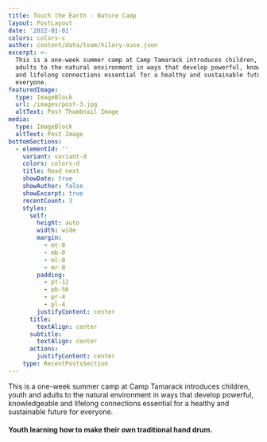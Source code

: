 ```yaml
---
title: Touch the Earth - Nature Camp
layout: PostLayout
date: '2022-01-01'
colors: colors-c
author: content/data/team/hilary-ouse.json
excerpt: >-
  This is a one-week summer camp at Camp Tamarack introduces children, youth and
  adults to the natural environment in ways that develop powerful, knowledgeable
  and lifelong connections essential for a healthy and sustainable future for
  everyone.
featuredImage:
  type: ImageBlock
  url: /images/post-3.jpg
  altText: Post Thumbnail Image
media:
  type: ImageBlock
  altText: Post Image
bottomSections:
  - elementId: ''
    variant: variant-d
    colors: colors-d
    title: Read next
    showDate: true
    showAuthor: false
    showExcerpt: true
    recentCount: 3
    styles:
      self:
        height: auto
        width: wide
        margin:
          - mt-0
          - mb-0
          - ml-0
          - mr-0
        padding:
          - pt-12
          - pb-56
          - pr-4
          - pl-4
        justifyContent: center
      title:
        textAlign: center
      subtitle:
        textAlign: center
      actions:
        justifyContent: center
    type: RecentPostsSection
---
```

This is a one-week summer camp at Camp Tamarack introduces children, youth and adults to the natural environment in ways that develop powerful, knowledgeable and lifelong connections essential for a healthy and sustainable future for everyone.

#### Youth learning how to make their own traditional hand drum.
